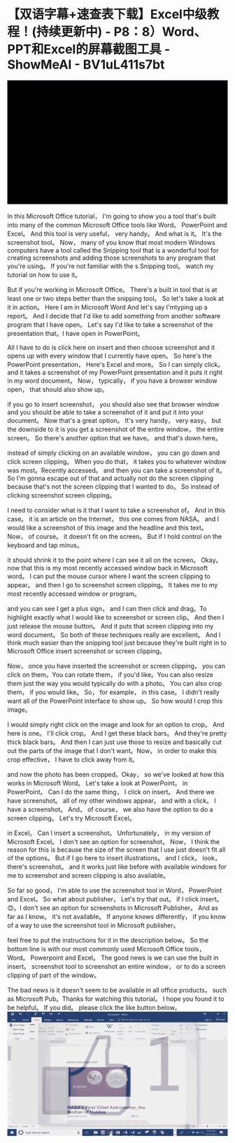 # 【双语字幕+速查表下载】Excel中级教程！(持续更新中) - P8：8）Word、PPT和Excel的屏幕截图工具 - ShowMeAI - BV1uL411s7bt

![](img/c9f198c70a23d98da6f60d5ef6e59dd1_0.png)

In this Microsoft Office tutorial， I'm going to show you a tool that's built into many of the common Microsoft Office tools like Word。 PowerPoint and Excel。 And this tool is very useful， very handy。 And what is it。 It's the screenshot tool。 Now， many of you know that most modern Windows computers have a tool called the Snipping tool that is a wonderful tool for creating screenshots and adding those screenshots to any program that you're using。 If you're not familiar with the s Snipping tool。 watch my tutorial on how to use it。

 But if you're working in Microsoft Office。 There's a built in tool that is at least one or two steps better than the snipping tool。 So let's take a look at it in action。 Here I am in Microsoft Word And let's say I'mtyping up a report。 And I decide that I'd like to add something from another software program that I have open。 Let's say I'd like to take a screenshot of the presentation that。I have open in PowerPoint。

 All I have to do is click here on insert and then choose screenshot and it opens up with every window that I currently have open。 So here's the PowerPoint presentation， Here's Excel and more。 So I can simply click。 and it takes a screenshot of my PowerPoint presentation and it puts it right in my word document。 Now， typically， if you have a browser window open， that should also show up。

 if you go to insert screenshot， you should also see that browser window and you should be able to take a screenshot of it and put it into your document。 Now that's a great option。 It's very handy， very easy。 but the downside to it is you get a screenshot of the entire window， the entire screen。 So there's another option that we have。 and that's down here。

 instead of simply clicking on an available window， you can go down and click screen clipping。 When you do that， it takes you to whatever window was most。Recently accessed。 and then you can take a screenshot of it。 So I'm gonna escape out of that and actually not do the screen clipping because that's not the screen clipping that I wanted to do。 So instead of clicking screenshot screen clipping。

 I need to consider what is it that I want to take a screenshot of。 And in this case。 it is an article on the Internet， this one comes from NASA。 and I would like a screenshot of this image and the headline and this text。 Now， of course。 it doesn't fit on the screen。 But if I hold control on the keyboard and tap minus。

 it should shrink it to the point where I can see it all on the screen。 Okay。 now that this is my most recently accessed window back in Microsoft word。 I can put the mouse cursor where I want the screen clipping to appear。 and then I go to screenshot screen clipping。 It takes me to my most recently accessed window or program。

 and you can see I get a plus sign， and I can then click and drag。To highlight exactly what I would like to screenshot or screen clip。 And then I just release the mouse button。 And it puts that screen clipping into my word document。 So both of these techniques really are excellent。 And I think much easier than the snipping tool just because they're built right in to Microsoft Office insert screenshot or screen clipping。

 Now， once you have inserted the screenshot or screen clipping， you can click on them。You can rotate them， if you'd like。You can also resize them just the way you would typically do with a photo。 You can also crop them， if you would like。 So， for example， in this case。 I didn't really want all of the PowerPoint interface to show up。 So how would I crop this image。

 I would simply right click on the image and look for an option to crop。 And here is one。 I'll click crop。 And I get these black bars。 And they're pretty thick black bars。 And then I can just use those to resize and basically cut out the parts of the image that I don't want。Now， in order to make this crop effective， I have to click away from it。

 and now the photo has been cropped。Okay， so we've looked at how this works in Microsoft Word。 Let's take a look at PowerPoint。 in PowerPoint。 Can I do the same thing， I click on insert。 And there we have screenshot。 all of my other windows appear。 and with a click。 I have a screenshot。 And， of course， we also have the option to do a screen clipping。 Let's try Microsoft Excel。

 in Excel。 Can I insert a screenshot。 Unfortunately， in my version of Microsoft Excel。 I don't see an option for screenshot。 Now， I think the reason for this is because the size of the screen that I use just doesn't fit all of the options。 But if I go here to insert illustrations。 and I click， look， there's screenshot。 and it works just like before with available windows for me to screenshot and screen clipping is also available。

So far so good， I'm able to use the screenshot tool in Word， PowerPoint and Excel。 So what about publisher， Let's try that out。 if I click insert。😊。I don't see an option for screenshots in Microsoft Publisher。 And as far as I know。 it's not available。 If anyone knows differently， if you know of a way to use the screenshot tool in Microsoft publisher。

 feel free to put the instructions for it in the description below。 So the bottom line is with our most commonly used Microsoft Office tools， Word。 Powerpoint and Excel。 The good news is we can use the built in insert。 screenshot tool to screenshot an entire window， or to do a screen clipping of part of the window。

 The bad news is it doesn't seem to be available in all office products， such as Microsoft Pub。Thanks for watching this tutorial。 I hope you found it to be helpful。 If you did。 please click the like button below。![](img/c9f198c70a23d98da6f60d5ef6e59dd1_2.png)